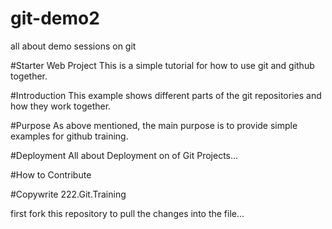 # git-demo2
all about demo sessions on git

#Starter Web Project
This is a simple tutorial for how to use git and github together.

#Introduction
This example shows different parts of the git repositories and how they work together.


#Purpose
As above mentioned, the main purpose is to provide simple examples for github training.

#Deployment
All about Deployment on of Git Projects...

#How to Contribute

#Copywrite
222.Git.Training

first fork this repository to pull the changes into the file...

